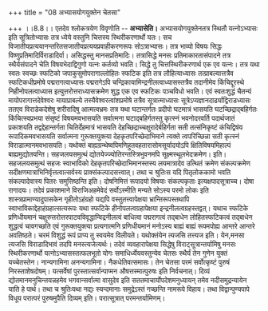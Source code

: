 +++
title = "08 अभ्यासयोगयुक्तेन चेतसा"

+++
।।8.8।। एतदेव श्लोकत्रयेण विवृणोति -- **अभ्यासेति।** अभ्यासयोगयुक्तेनतत्र
स्थितौ यत्नोऽभ्यासः इति सूत्रितोभ्यासः तत्र ध्येये वस्तुनि चित्तस्य
स्थिरीकरणार्थो यतः। सच विजातीयप्रत्ययानन्तरितसजातीयप्रत्ययप्रवाहीकरणरूपः
सोऽत्राभ्यासः। तत्र भाव्यो विषयः सिद्धः विष्णुप्रतिमादिर्विराडादिर्वा।
असिद्धस्तु मानसप्रतिमादिः। तत्रासिद्धे मनसः प्रतिमाकारतासंपादने तत्र
स्थैर्यसंपादने चेति विषयभेदाद्विगुणो यत्नः कर्तव्यो भवति। सिद्धे तु
चित्तस्थिरीकरणार्थ एक एव यत्नः। तत्र यथा स्वतः स्वच्छः स्फटिको
जपाकुसुमोपरागाल्लोहितः स्फटिक इति तत्र लौहित्याध्यासः
तत्प्राबल्यात्तत्रैव स्फटिकधीप्रमोषे पद्मरागत्वाध्यासः पद्मरागेऽपि
चन्द्रिकायामिन्द्रनीलत्वाध्यासस्तत्रैव तदानीमेव किंचिद्दूरस्थे
निहीनोपलत्वाध्यास इत्युत्तरोत्तराध्यासक्रमेण शुद्ध एक एव स्फटिकः
पञ्चविधो भवति। एवं स्वतःशुद्धं चैतन्यं मायोपरागात्तदेवेश्वरः
मायाप्राबल्ये तस्यैवेश्वरत्वांशप्रमोषे तत्रैव सूत्रात्माध्यासः
सूत्रेऽप्यज्ञानदार्ढ्याद्विराडध्यासः ततएव विराडेकदेशेषु शरीरादिषु
आत्मत्वभ्रमः तत्र यथा घटान्तर्गतः प्रदीपो घटमात्रं भासयति
घटच्छिद्राद्बहिर्गतः किंचित्स्वप्रभया संसृष्टं विषयमवभासयति सर्वात्मना
घटाद्बहिर्गतस्तु कृत्स्नं भवनोदरवर्ति पदार्थजातं प्रकाशयति
तद्वद्देहान्तर्गता चितिर्देहमात्रं भासयति
देहच्छिद्राच्चक्षुरादेर्बहिर्गता सती तत्संनिकृष्टं कंचिद्विषंय
रूपादिकमवभासयति सर्वात्मना गुरूक्तयुक्त्या देहकृतपरिच्छेदाभिमाने त्यक्ते
त्वपरिच्छिन्ना सती कृत्स्नं विराडात्मानमवभासयति। यथोक्तं
बाह्यग्रन्थेष्वपिमणिहुतवहतारासोमसूर्यादयोऽपि क्षितिविषयमिहाल्पं
बाह्यमुद्योतयन्ति। सहजलयसमुत्थं द्योतयेज्ज्योतिरन्तस्त्रिभुवनमपि
सूक्ष्मस्थूलभेदक्रमेण। इति। सहजलयसमुत्थं सहजः स्वाभाविको
देहकृतपरिच्छेदाभिमानस्तस्य लयमात्रादेव उत्थितं क्रमेण संकल्पक्रमेण
सदीक्षणमात्राभिनिर्वृत्तत्वात्सर्वस्य प्राक्संकल्पादसत्त्वात्। तथा च
श्रुतिःस यदि पितृलोककामो भवति संकल्पादेवास्य पितरः समुत्तिष्ठन्ति
इति। दोषनिमित्तं रूपादयो विषयाः संकल्पकृताः इत्यक्षपादसूत्राच्च। दोषा
रागादयः। तदेवं प्रकाशमाने विराजिअहमेवेदं सर्वोऽस्मीति मन्यते सोऽस्य परमो
लोकः इति शास्त्रप्रामाण्यादुपासकेन गृहीतोऽहंग्रहो यद्यपि
वस्तुतत्त्वापेक्षया भ्रान्तिरूपस्तथापि स्वाभाविकाद्देहाहंग्रहात्सत्यरूपः
यथा स्फटिके हीनोपलत्वग्रहापेक्षया इन्द्रनीलत्वग्रहस्तद्वत्। यथाच स्फटिके
प्रणिधीयमानं चक्षुरुत्तरोत्तरपाटवविवृद्धान्विद्रनीलत्वं बाधित्वा
पद्मरागत्वं तद्बाधेन लोहितस्फटिकत्वं तद्बाधेन शुद्धत्वं चावगच्छति एवं
गुरूक्तयुक्त्या प्रत्यगात्मनि प्रणिधीयमानं मनोऽस्य बाह्यं बाह्यं
रूपमपोह्य आन्तरे आन्तरे अवतिष्ठते। चरमं विशुद्धं रूपं प्राप्य तु स्वयमेव
विलीयते। यथोक्तंयेन त्यजसि तत्त्यज इति। येन,मनसा त्यजसि विराडादिभावं
तदपि मनस्त्यजेत्यर्थः। तदेवं व्यवहारापेक्षया सिद्धेषु
विराट्सूत्रान्तर्यामिषु मनसः स्थिरीकरणार्थो यत्नोऽभ्यासस्तत्फलभूतो योगः
समाधिर्ध्येयवस्तुन्येव चेतसः स्थैर्यं तेन गुणेन युक्तं यच्चेतस्तेन।
नान्यगामिना अनन्यगामिना। नैकधेतिवत्समासः। तेन चेतसा परमं सर्वोत्कृष्टं
पुरुषं निरस्ताशेषदोषम्। यत्सर्वेषां पुरस्तात्सर्वान्पाप्मन
औषत्तस्मात्पुरुषः इति निर्वचनात्। दिव्यं द्योतमानमनुचिन्तयन्नहमेव
भगवान्सर्वात्मा वासुदेव इति सततमाचार्योपदेशमनुध्यायन् तमेव
नदीसमुद्रन्यायेन याति हे पार्थ। तथा च श्रुतिःयथा नद्यः स्यन्दमानाः
समुद्रेऽस्तं गच्छन्ति नामरूपे विहाय। तथा विद्वान्पुण्यपापे विधूय
परात्परं पुरुषमुपैति दिव्यम् इति। परात्सूत्रात् परमन्तर्यामिणम्।
